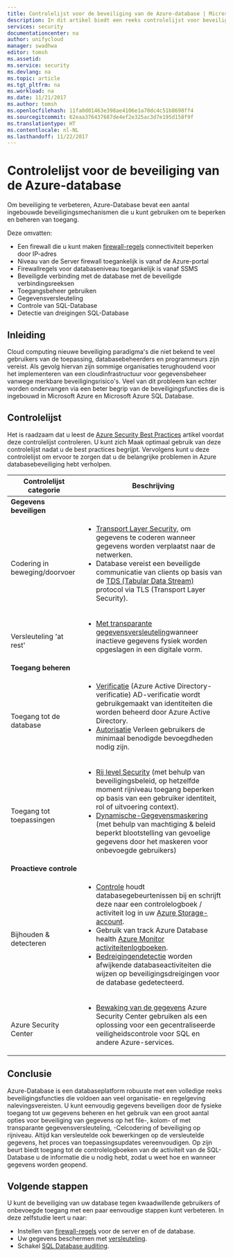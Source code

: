 ```yaml
---
title: Controlelijst voor de beveiliging van de Azure-database | Microsoft Docs
description: In dit artikel biedt een reeks controlelijst voor beveiliging van de Azure-database.
services: security
documentationcenter: na
author: unifycloud
manager: swadhwa
editor: tomsh
ms.assetid: 
ms.service: security
ms.devlang: na
ms.topic: article
ms.tgt_pltfrm: na
ms.workload: na
ms.date: 11/21/2017
ms.author: tomsh
ms.openlocfilehash: 11fa0d01463e398ae4106e1a70dc4c51b8698ff4
ms.sourcegitcommit: 62eaa376437687de4ef2e325ac3d7e195d158f9f
ms.translationtype: HT
ms.contentlocale: nl-NL
ms.lasthandoff: 11/22/2017
---
```

# <a name="azure-database-security-checklist"></a>Controlelijst voor de beveiliging van de Azure-database

Om beveiliging te verbeteren, Azure-Database bevat een aantal ingebouwde beveiligingsmechanismen die u kunt gebruiken om te beperken en beheren van toegang.

Deze omvatten:

-   Een firewall die u kunt maken [firewall-regels](https://docs.microsoft.com/en-us/azure/sql-database/sql-database-firewall-configure) connectiviteit beperken door IP-adres
-   Niveau van de Server firewall toegankelijk is vanaf de Azure-portal
-   Firewallregels voor databaseniveau toegankelijk is vanaf SSMS
-   Beveiligde verbinding met de database met de beveiligde verbindingsreeksen
-   Toegangsbeheer gebruiken
-   Gegevensversleuteling
-   Controle van SQL-Database
-   Detectie van dreigingen SQL-Database

## <a name="introduction"></a>Inleiding
Cloud computing nieuwe beveiliging paradigma's die niet bekend te veel gebruikers van de toepassing, databasebeheerders en programmeurs zijn vereist. Als gevolg hiervan zijn sommige organisaties terughoudend voor het implementeren van een cloudinfrastructuur voor gegevensbeheer vanwege merkbare beveiligingsrisico's. Veel van dit probleem kan echter worden ondervangen via een beter begrip van de beveiligingsfuncties die is ingebouwd in Microsoft Azure en Microsoft Azure SQL Database.

## <a name="checklist"></a>Controlelijst
Het is raadzaam dat u leest de [Azure Security Best Practices](https://docs.microsoft.com/en-us/azure/security/azure-database-security-best-practices) artikel voordat deze controlelijst controleren. U kunt zich Maak optimaal gebruik van deze controlelijst nadat u de best practices begrijpt. Vervolgens kunt u deze controlelijst om ervoor te zorgen dat u de belangrijke problemen in Azure databasebeveiliging hebt verholpen.


|Controlelijst categorie| Beschrijving|
| ------------ | -------- |
|**Gegevens beveiligen**||
| <br> Codering in beweging/doorvoer| <ul><li>[Transport Layer Security](https://docs.microsoft.com/en-us/windows-server/security/tls/transport-layer-security-protocol), om gegevens te coderen wanneer gegevens worden verplaatst naar de netwerken.</li><li>Database vereist een beveiligde communicatie van clients op basis van de [TDS (Tabular Data Stream)](https://msdn.microsoft.com/en-in/library/dd357628.aspx) protocol via TLS (Transport Layer Security).</li></ul> |
|<br>Versleuteling 'at rest'| <ul><li>[Met transparante gegevensversleuteling](http://go.microsoft.com/fwlink/?LinkId=526242)wanneer inactieve gegevens fysiek worden opgeslagen in een digitale vorm.</li></ul>|
|**Toegang beheren**||  
|<br> Toegang tot de database | <ul><li>[Verificatie](https://docs.microsoft.com/en-us/azure/sql-database/sql-database-control-access) (Azure Active Directory-verificatie) AD-verificatie wordt gebruikgemaakt van identiteiten die worden beheerd door Azure Active Directory.</li><li>[Autorisatie](https://docs.microsoft.com/en-us/azure/sql-database/sql-database-control-access) Verleen gebruikers de minimaal benodigde bevoegdheden nodig zijn.</li></ul> |
|<br>Toegang tot toepassingen| <ul><li>[Rij level Security](https://msdn.microsoft.com/library/dn765131) (met behulp van beveiligingsbeleid, op hetzelfde moment rijniveau toegang beperken op basis van een gebruiker identiteit, rol of uitvoering context).</li><li>[Dynamische-Gegevensmaskering](https://docs.microsoft.com/en-us/azure/sql-database/sql-database-dynamic-data-masking-get-started) (met behulp van machtiging & beleid beperkt blootstelling van gevoelige gegevens door het maskeren voor onbevoegde gebruikers)</li></ul>|
|**Proactieve controle**||  
| <br>Bijhouden & detecteren| <ul><li>[Controle](https://docs.microsoft.com/en-us/azure/sql-database/sql-database-auditing) houdt databasegebeurtenissen bij en schrijft deze naar een controlelogboek / activiteit log in uw [Azure Storage-account](https://docs.microsoft.com/en-us/azure/storage/storage-create-storage-account).</li><li>Gebruik van track Azure Database health [Azure Monitor activiteitenlogboeken](https://docs.microsoft.com/en-us/azure/monitoring-and-diagnostics/monitoring-overview-activity-logs).</li><li>[Bedreigingendetectie](https://docs.microsoft.com/en-us/azure/sql-database/sql-database-threat-detection) worden afwijkende databaseactiviteiten die wijzen op beveiligingsdreigingen voor de database gedetecteerd. </li></ul> |
|<br>Azure Security Center| <ul><li>[Bewaking van de gegevens](https://docs.microsoft.com/en-us/azure/security-center/security-center-enable-auditing-on-sql-databases) Azure Security Center gebruiken als een oplossing voor een gecentraliseerde veiligheidscontrole voor SQL en andere Azure-services.</li></ul>|     

## <a name="conclusion"></a>Conclusie
Azure-Database is een databaseplatform robuuste met een volledige reeks beveiligingsfuncties die voldoen aan veel organisatie- en regelgeving nalevingsvereisten. U kunt eenvoudig gegevens beveiligen door de fysieke toegang tot uw gegevens beheren en het gebruik van een groot aantal opties voor beveiliging van gegevens op het file-, kolom- of met transparante gegevensversleuteling, -Celcodering of beveiliging op rijniveau. Altijd kan versleutelde ook bewerkingen op de versleutelde gegevens, het proces van toepassingsupdates vereenvoudigen. Op zijn beurt biedt toegang tot de controlelogboeken van de activiteit van de SQL-Database u de informatie die u nodig hebt, zodat u weet hoe en wanneer gegevens worden geopend.

## <a name="next-steps"></a>Volgende stappen
U kunt de beveiliging van uw database tegen kwaadwillende gebruikers of onbevoegde toegang met een paar eenvoudige stappen kunt verbeteren. In deze zelfstudie leert u naar:

- Instellen van [firewall-regels](https://docs.microsoft.com/en-us/azure/sql-database/sql-database-firewall-configure) voor de server en of de database.
- Uw gegevens beschermen met [versleuteling](https://docs.microsoft.com/en-us/sql/relational-databases/security/encryption/sql-server-encryption).
- Schakel [SQL Database auditing](https://docs.microsoft.com/en-us/azure/sql-database/sql-database-auditing).

